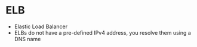 # ELB
- Elastic Load Balancer
- ELBs do not have a pre-defined IPv4 address, you resolve them using a DNS name

